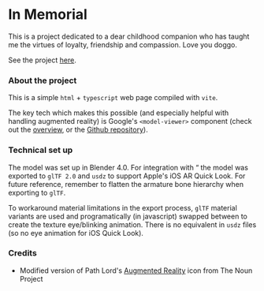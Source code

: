 # In Memorial

This is a project dedicated to a dear childhood companion who has taught me the virtues of loyalty, friendship and compassion. Love you doggo.

See the project [here](https://julzerinos.github.io/in-memoriam/). 

### About the project

This is a simple `html` + `typescript` web page compiled with `vite`. 

The key tech which makes this possible (and especially helpful with handling augmented reality) is Google's `<model-viewer>` component (check out the [overview](https://modelviewer.dev/), or the [Github repository](https://github.com/google/model-viewer)).

### Technical set up

The model was set up in Blender 4.0. For integration with “ the model was exported to `glTF 2.0` and `usdz` to support Apple's iOS AR Quick Look. For future reference, remember to flatten the armature bone hierarchy when exporting to `glTF`.

To workaround material limitations in the export process, `glTF` material variants are used and programatically (in javascript) swapped between to create the texture eye/blinking animation. There is no equivalent in `usdz` files (so no eye animation for iOS Quick Look). 

### Credits

- Modified version of Path Lord's [Augmented Reality](https://thenounproject.com/icon/augmented-reality-1741261/) icon from The Noun Project
